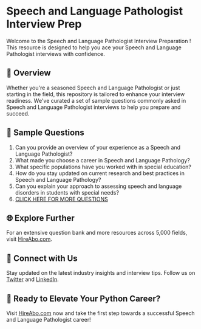 # Speech and Language Pathologist Interview Prep

Welcome to the Speech and Language Pathologist Interview Preparation ! This resource is designed to help you ace your Speech and Language Pathologist interviews with confidence.

## 🚀 Overview

Whether you're a seasoned Speech and Language Pathologist or just starting in the field, this repository is tailored to enhance your interview readiness. We've curated a set of sample questions commonly asked in Speech and Language Pathologist interviews to help you prepare and succeed.

## 📝 Sample Questions

1. Can you provide an overview of your experience as a Speech and Language Pathologist?
2. What made you choose a career in Speech and Language Pathology?
3. What specific populations have you worked with in special education?
4. How do you stay updated on current research and best practices in Speech and Language Pathology?
5. Can you explain your approach to assessing speech and language disorders in students with special needs?
6. [CLICK HERE FOR MORE QUESTIONS](https://hireabo.com/job/4_3_7/Speech%20and%20Language%20Pathologist)

## 🌐 Explore Further

For an extensive question bank and more resources across 5,000 fields, visit [HireAbo.com](https://www.hireabo.com).

## 📱 Connect with Us

Stay updated on the latest industry insights and interview tips. Follow us on [Twitter](https://twitter.com/hireabo) and [LinkedIn](https://www.linkedin.com/in/hire-abo-3609972a8/).

## 🚀 Ready to Elevate Your Python Career?

Visit [HireAbo.com](https://www.hireabo.com) now and take the first step towards a successful Speech and Language Pathologist career!